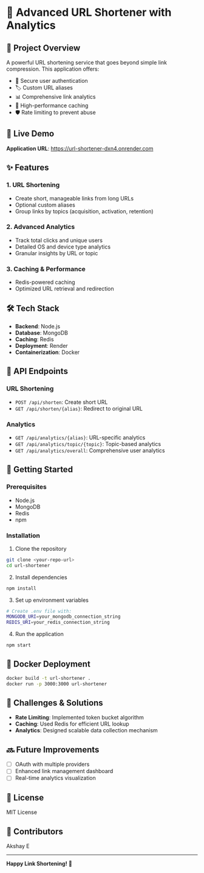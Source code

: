 # 🔗 Advanced URL Shortener with Analytics

## 🌟 Project Overview

A powerful URL shortening service that goes beyond simple link compression. This application offers:
- 🔐 Secure user authentication
- 🏷️ Custom URL aliases
- 📊 Comprehensive link analytics
- 🚀 High-performance caching
- 🛡️ Rate limiting to prevent abuse

## 🚀 Live Demo

**Application URL**: https://url-shortener-dxn4.onrender.com

## ✨ Features

### 1. URL Shortening
- Create short, manageable links from long URLs
- Optional custom aliases
- Group links by topics (acquisition, activation, retention)

### 2. Advanced Analytics
- Track total clicks and unique users
- Detailed OS and device type analytics
- Granular insights by URL or topic

### 3. Caching & Performance
- Redis-powered caching
- Optimized URL retrieval and redirection

## 🛠️ Tech Stack

- **Backend**: Node.js
- **Database**: MongoDB
- **Caching**: Redis
- **Deployment**: Render
- **Containerization**: Docker

## 🔧 API Endpoints

### URL Shortening
- `POST /api/shorten`: Create short URL
- `GET /api/shorten/{alias}`: Redirect to original URL

### Analytics
- `GET /api/analytics/{alias}`: URL-specific analytics
- `GET /api/analytics/topic/{topic}`: Topic-based analytics
- `GET /api/analytics/overall`: Comprehensive user analytics

## 🏁 Getting Started

### Prerequisites
- Node.js
- MongoDB
- Redis
- npm

### Installation

1. Clone the repository
```bash
git clone <your-repo-url>
cd url-shortener
```

2. Install dependencies
```bash
npm install
```

3. Set up environment variables
```bash
# Create .env file with:
MONGODB_URI=your_mongodb_connection_string
REDIS_URI=your_redis_connection_string
```

4. Run the application
```bash
npm start
```

## 🐳 Docker Deployment

```bash
docker build -t url-shortener .
docker run -p 3000:3000 url-shortener
```

## 🚧 Challenges & Solutions

- **Rate Limiting**: Implemented token bucket algorithm
- **Caching**: Used Redis for efficient URL lookup
- **Analytics**: Designed scalable data collection mechanism

## 🔜 Future Improvements
- [ ] OAuth with multiple providers
- [ ] Enhanced link management dashboard
- [ ] Real-time analytics visualization

## 📄 License

MIT License

## 👥 Contributors

Akshay E

---

**Happy Link Shortening!** 🎉
